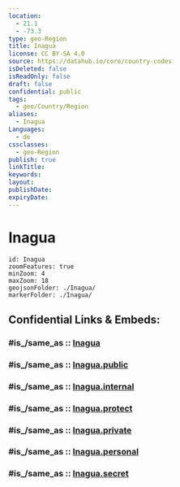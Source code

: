 ```yaml
---
location:
  - 21.1
  - -73.3
type: geo-Region
title: Inagua
license: CC BY-SA 4.0
source: https://datahub.io/core/country-codes
isDeleted: false
isReadOnly: false
draft: false
confidential: public
tags:
  - geo/Country/Region
aliases:
  - Inagua
Languages:
  - de
cssclasses:
  - geo-Region
publish: true
linkTitle:
keywords:
layout:
publishDate:
expiryDate:
---
```


# Inagua

```leaflet
id: Inagua
zoomFeatures: true 
minZoom: 4 
maxZoom: 18
geojsonFolder: ./Inagua/
markerFolder: ./Inagua/
```


## Confidential Links & Embeds: 

### #is_/same_as :: [Inagua](/_Standards/Earth/Continent/America~Caribbean/Bahamas/Districts~Bahamas/Inagua.md) 

### #is_/same_as :: [Inagua.public](/_public/Earth/Continent/America~Caribbean/Bahamas/Districts~Bahamas/Inagua.public.md) 

### #is_/same_as :: [Inagua.internal](/_internal/Earth/Continent/America~Caribbean/Bahamas/Districts~Bahamas/Inagua.internal.md) 

### #is_/same_as :: [Inagua.protect](/_protect/Earth/Continent/America~Caribbean/Bahamas/Districts~Bahamas/Inagua.protect.md) 

### #is_/same_as :: [Inagua.private](/_private/Earth/Continent/America~Caribbean/Bahamas/Districts~Bahamas/Inagua.private.md) 

### #is_/same_as :: [Inagua.personal](/_personal/Earth/Continent/America~Caribbean/Bahamas/Districts~Bahamas/Inagua.personal.md) 

### #is_/same_as :: [Inagua.secret](/_secret/Earth/Continent/America~Caribbean/Bahamas/Districts~Bahamas/Inagua.secret.md)


